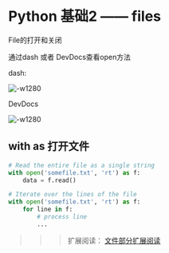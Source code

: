 # Python 基础2 —— files 

File的打开和关闭

通过dash 或者 DevDocs查看open方法

dash:

![-w1280](http://ossp.pengjunjie.com/mweb/15600703236357.jpg)

DevDocs

![-w1280](http://ossp.pengjunjie.com/mweb/15600703454903.jpg)


## with as 打开文件

```py
# Read the entire file as a single string
with open('somefile.txt', 'rt') as f:
    data = f.read()

# Iterate over the lines of the file
with open('somefile.txt', 'rt') as f:
    for line in f:
        # process line
        ...
```

>>>扩展阅读：
>>>[文件部分扩展阅读](https://python3-cookbook.readthedocs.io/zh_CN/latest/chapters/p05_files_and_io.html)

